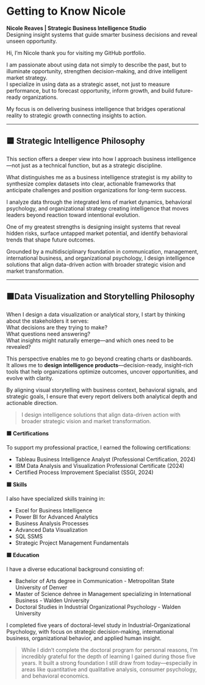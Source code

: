 # Getting to Know Nicole

**Nicole Reaves | Strategic Business Intelligence Studio**  
Designing insight systems that guide smarter business decisions and reveal unseen opportunity.

Hi, I’m Nicole thank you for visiting my GitHub portfolio.

I am passionate about using data not simply to describe the past, but to illuminate opportunity, strengthen decision-making, and drive intelligent market strategy.  
I specialize in using data as a strategic asset, not just to measure performance, but to forecast opportunity, inform growth, and build future-ready organizations.

My focus is on delivering business intelligence that bridges operational reality to strategic growth  connecting insights to action.

---

## 🟦 Strategic Intelligence Philosophy

This section offers a deeper view into how I approach business intelligence—not just as a technical function, but as a strategic discipline.

What distinguishes me as a business intelligence strategist is my ability to synthesize complex datasets into clear, actionable frameworks that anticipate challenges and position organizations for long-term success.

I analyze data through the integrated lens of market dynamics, behavioral psychology, and organizational strategy creating intelligence that moves leaders beyond reaction toward intentional evolution.

One of my greatest strengths is designing insight systems that reveal hidden risks, surface untapped market potential, and identify behavioral trends that shape future outcomes.

Grounded by a multidisciplinary foundation in communication, management, international business, and organizational psychology, I design intelligence solutions that align data-driven action with broader strategic vision and market transformation.

---

## 🟪Data Visualization and Storytelling Philosophy

When I design a data visualization or analytical story, I start by thinking about the stakeholders it serves:  
What decisions are they trying to make?  
What questions need answering?  
What insights might naturally emerge—and which ones need to be revealed?

This perspective enables me to go beyond creating charts or dashboards.  
It allows me to **design intelligence products**—decision-ready, insight-rich tools that help organizations optimize outcomes, uncover opportunities, and evolve with clarity.

By aligning visual storytelling with business context, behavioral signals, and strategic goals, I ensure that every report delivers both analytical depth and actionable direction.
> I design intelligence solutions that align data-driven action with broader strategic vision and market transformation.


**🟩 Certifications**

To support my professional practice, I earned the following certifications:
- Tableau Business Intelligence Analyst (Professional Certification, 2024)
- IBM Data Analysis and Visualization Professional Certificate (2024)
- Certified Process Improvement Specialist (SSGI, 2024)

**🟦 Skills** 

I also have specialized skills training in:
- Excel for Business Intelligence
- Power BI for Advanced Analytics
- Business Analysis Processes
- Advanced Data Visualization 
- SQL SSMS
- Strategic Project Management Fundamentals

**🟩 Education**

I have a diverse educational background consisting of:
- Bachelor of Arts degree in Communication - Metropolitan State University of Denver
- Master of Science dehree in Management specializing in International Business - Walden University
- Doctoral Studies in Industrial Organizational Psychology - Walden University

I completed five years of doctoral-level study in Industrial-Organizational Psychology, with focus on strategic decision-making, international business, organizational behavior, and applied human insight.
 > While I didn’t complete the doctoral program for personal reasons, I’m incredibly grateful for the depth of learning I gained during those five years. It built a strong foundation I still draw from today—especially in areas like quantitative and qualitative analysis, consumer psychology, and behavioral economics.
